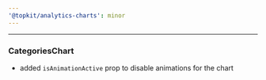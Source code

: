 ```yaml
---
'@topkit/analytics-charts': minor
---
```


---
### CategoriesChart

- added `isAnimationActive` prop to disable animations for the chart
